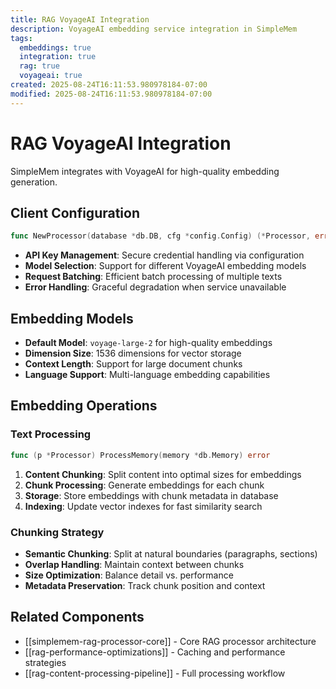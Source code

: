 ```yaml
---
title: RAG VoyageAI Integration
description: VoyageAI embedding service integration in SimpleMem
tags:
  embeddings: true
  integration: true
  rag: true
  voyageai: true
created: 2025-08-24T16:11:53.980978184-07:00
modified: 2025-08-24T16:11:53.980978184-07:00
---
```


# RAG VoyageAI Integration

SimpleMem integrates with VoyageAI for high-quality embedding generation.

## Client Configuration

```go
func NewProcessor(database *db.DB, cfg *config.Config) (*Processor, error)
```

- **API Key Management**: Secure credential handling via configuration
- **Model Selection**: Support for different VoyageAI embedding models
- **Request Batching**: Efficient batch processing of multiple texts
- **Error Handling**: Graceful degradation when service unavailable

## Embedding Models

- **Default Model**: `voyage-large-2` for high-quality embeddings
- **Dimension Size**: 1536 dimensions for vector storage
- **Context Length**: Support for large document chunks
- **Language Support**: Multi-language embedding capabilities

## Embedding Operations

### Text Processing
```go
func (p *Processor) ProcessMemory(memory *db.Memory) error
```

1. **Content Chunking**: Split content into optimal sizes for embeddings
2. **Chunk Processing**: Generate embeddings for each chunk
3. **Storage**: Store embeddings with chunk metadata in database
4. **Indexing**: Update vector indexes for fast similarity search

### Chunking Strategy
- **Semantic Chunking**: Split at natural boundaries (paragraphs, sections)
- **Overlap Handling**: Maintain context between chunks
- **Size Optimization**: Balance detail vs. performance
- **Metadata Preservation**: Track chunk position and context

## Related Components
- [[simplemem-rag-processor-core]] - Core RAG processor architecture
- [[rag-performance-optimizations]] - Caching and performance strategies
- [[rag-content-processing-pipeline]] - Full processing workflow